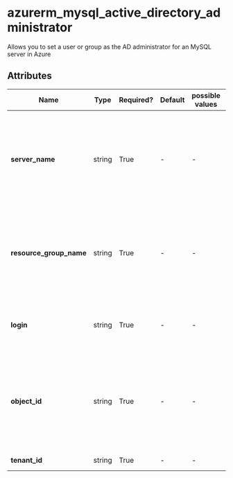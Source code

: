 # azurerm_mysql_active_directory_administrator

Allows you to set a user or group as the AD administrator for an MySQL server in Azure

## Attributes

| Name | Type | Required? | Default  | possible values | Description |
| ---- | ---- | --------- | -------- | ----------- | ----------- |
| **server_name** | string | True | -  |  -  | The name of the MySQL Server on which to set the administrator. Changing this forces a new resource to be created. | 
| **resource_group_name** | string | True | -  |  -  | The name of the resource group for the MySQL server. Changing this forces a new resource to be created. | 
| **login** | string | True | -  |  -  | The login name of the principal to set as the server administrator | 
| **object_id** | string | True | -  |  -  | The ID of the principal to set as the server administrator. For a managed identity this should be the Client ID of the identity. | 
| **tenant_id** | string | True | -  |  -  | The Azure Tenant ID | 


